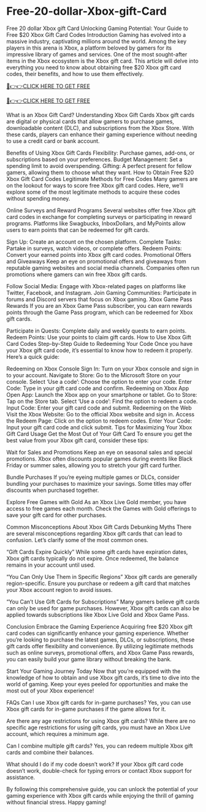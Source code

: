 # Free-20-dollar-Xbox-gift-Card
Free 20 dollar Xbox gift Card
Unlocking Gaming Potential: Your Guide to Free $20 Xbox Gift Card Codes
Introduction
Gaming has evolved into a massive industry, captivating millions around the world. Among the key players in this arena is Xbox, a platform beloved by gamers for its impressive library of games and services. One of the most sought-after items in the Xbox ecosystem is the Xbox gift card. This article will delve into everything you need to know about obtaining free $20 Xbox gift card codes, their benefits, and how to use them effectively.


[🔴👉👉CLICK HERE TO GET FREE](https://tinyurl.com/24jbject)

[🔴👉👉CLICK HERE TO GET FREE](https://tinyurl.com/24jbject)


What is an Xbox Gift Card?
Understanding Xbox Gift Cards
Xbox gift cards are digital or physical cards that allow gamers to purchase games, downloadable content (DLC), and subscriptions from the Xbox Store. With these cards, players can enhance their gaming experience without needing to use a credit card or bank account.

Benefits of Using Xbox Gift Cards
Flexibility: Purchase games, add-ons, or subscriptions based on your preferences.
Budget Management: Set a spending limit to avoid overspending.
Gifting: A perfect present for fellow gamers, allowing them to choose what they want.
How to Obtain Free $20 Xbox Gift Card Codes
Legitimate Methods for Free Codes
Many gamers are on the lookout for ways to score free Xbox gift card codes. Here, we’ll explore some of the most legitimate methods to acquire these codes without spending money.

Online Surveys and Reward Programs
Several websites offer free Xbox gift card codes in exchange for completing surveys or participating in reward programs. Platforms like Swagbucks, InboxDollars, and MyPoints allow users to earn points that can be redeemed for gift cards.

Sign Up: Create an account on the chosen platform.
Complete Tasks: Partake in surveys, watch videos, or complete offers.
Redeem Points: Convert your earned points into Xbox gift card codes.
Promotional Offers and Giveaways
Keep an eye on promotional offers and giveaways from reputable gaming websites and social media channels. Companies often run promotions where gamers can win free Xbox gift cards.

Follow Social Media: Engage with Xbox-related pages on platforms like Twitter, Facebook, and Instagram.
Join Gaming Communities: Participate in forums and Discord servers that focus on Xbox gaming.
Xbox Game Pass Rewards
If you are an Xbox Game Pass subscriber, you can earn rewards points through the Game Pass program, which can be redeemed for Xbox gift cards.

Participate in Quests: Complete daily and weekly quests to earn points.
Redeem Points: Use your points to claim gift cards.
How to Use Xbox Gift Card Codes
Step-by-Step Guide to Redeeming Your Code
Once you have your Xbox gift card code, it’s essential to know how to redeem it properly. Here’s a quick guide:

Redeeming on Xbox Console
Sign In: Turn on your Xbox console and sign in to your account.
Navigate to Store: Go to the Microsoft Store on your console.
Select ‘Use a code’: Choose the option to enter your code.
Enter Code: Type in your gift card code and confirm.
Redeeming on Xbox App
Open App: Launch the Xbox app on your smartphone or tablet.
Go to Store: Tap on the Store tab.
Select ‘Use a code’: Find the option to redeem a code.
Input Code: Enter your gift card code and submit.
Redeeming on the Web
Visit the Xbox Website: Go to the official Xbox website and sign in.
Access the Redeem Page: Click on the option to redeem codes.
Enter Your Code: Input your gift card code and click submit.
Tips for Maximizing Your Xbox Gift Card Usage
Get the Most Out of Your Gift Card
To ensure you get the best value from your Xbox gift card, consider these tips:

Wait for Sales and Promotions
Keep an eye on seasonal sales and special promotions. Xbox often discounts popular games during events like Black Friday or summer sales, allowing you to stretch your gift card further.

Bundle Purchases
If you’re eyeing multiple games or DLCs, consider bundling your purchases to maximize your savings. Some titles may offer discounts when purchased together.

Explore Free Games with Gold
As an Xbox Live Gold member, you have access to free games each month. Check the Games with Gold offerings to save your gift card for other purchases.

Common Misconceptions About Xbox Gift Cards
Debunking Myths
There are several misconceptions regarding Xbox gift cards that can lead to confusion. Let’s clarify some of the most common ones.

“Gift Cards Expire Quickly”
While some gift cards have expiration dates, Xbox gift cards typically do not expire. Once redeemed, the balance remains in your account until used.

“You Can Only Use Them in Specific Regions”
Xbox gift cards are generally region-specific. Ensure you purchase or redeem a gift card that matches your Xbox account region to avoid issues.

“You Can’t Use Gift Cards for Subscriptions”
Many gamers believe gift cards can only be used for game purchases. However, Xbox gift cards can also be applied towards subscriptions like Xbox Live Gold and Xbox Game Pass.

Conclusion
Embrace the Gaming Experience
Acquiring free $20 Xbox gift card codes can significantly enhance your gaming experience. Whether you’re looking to purchase the latest games, DLCs, or subscriptions, these gift cards offer flexibility and convenience. By utilizing legitimate methods such as online surveys, promotional offers, and Xbox Game Pass rewards, you can easily build your game library without breaking the bank.

Start Your Gaming Journey Today
Now that you’re equipped with the knowledge of how to obtain and use Xbox gift cards, it’s time to dive into the world of gaming. Keep your eyes peeled for opportunities and make the most out of your Xbox experience!

FAQs
Can I use Xbox gift cards for in-game purchases?
Yes, you can use Xbox gift cards for in-game purchases if the game allows for it.

Are there any age restrictions for using Xbox gift cards?
While there are no specific age restrictions for using gift cards, you must have an Xbox Live account, which requires a minimum age.

Can I combine multiple gift cards?
Yes, you can redeem multiple Xbox gift cards and combine their balances.

What should I do if my code doesn’t work?
If your Xbox gift card code doesn’t work, double-check for typing errors or contact Xbox support for assistance.

By following this comprehensive guide, you can unlock the potential of your gaming experience with Xbox gift cards while enjoying the thrill of gaming without financial stress. Happy gaming!
